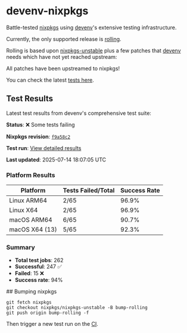 # devenv-nixpkgs

Battle-tested [nixpkgs](https://github.com/NixOS/nixpkgs) using [devenv](https://devenv.sh/)'s extensive testing infrastructure.

Currently, the only supported release is [rolling](https://github.com/cachix/devenv-nixpkgs/tree/rolling).

Rolling is based upon [nixpkgs-unstable](https://github.com/NixOS/nixpkgs/tree/nixpkgs-unstable)
plus a few patches that [devenv](https://github.com/cachix/devenv) needs which have not yet reached upstream:

All patches have been upstreamed to nixpkgs!

You can check the latest [tests here](https://github.com/cachix/devenv-nixpkgs/actions).

## Test Results

Latest test results from devenv's comprehensive test suite:

<!-- TEST_RESULTS_START -->
**Status**: ❌ Some tests failing

**Nixpkgs revision**: [`f9a58c2`](https://github.com/NixOS/nixpkgs/commit/f9a58c292a040b1d851e0153fbc328cc7d4a1b81)

**Test run**: [View detailed results](https://github.com/cachix/devenv-nixpkgs/actions/runs/16262743507)

**Last updated**: 2025-07-14 18:07:05 UTC

### Platform Results

| Platform | Tests Failed/Total | Success Rate |
|----------|-------------------|--------------|
| Linux ARM64 | 2/65 | 96.9% |
| Linux X64 | 2/65 | 96.9% |
| macOS ARM64 | 6/65 | 90.7% |
| macOS X64 (13) | 5/65 | 92.3% |

### Summary

- **Total test jobs**: 262
- **Successful**: 247 ✅
- **Failed**: 15 ❌
- **Success rate**: 94%

<!-- TEST_RESULTS_END -->## Bumping nixpkgs

```
git fetch nixpkgs
git checkout nixpkgs/nixpkgs-unstable -B bump-rolling
git push origin bump-rolling -f
```

Then trigger a new test run on the [CI](https://github.com/cachix/devenv-nixpkgs/actions/workflows/devenv.yml).
